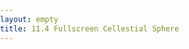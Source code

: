```yaml
---
layout: empty
title: 11.4 Fullscreen Cellestial Sphere
---
```


<link rel="stylesheet" type="text/css" href="{{site.baseurl}}/chapter11/maps.css">
<div>
<style>
    body, html {
        width: 100%;
        height: 100%;
        padding: 0;
        margin: 0;
    }

    #stereographic {
        width: 100%;
        height: 100%;
    }
</style>
</div>

<script>
    d3.json('/chapter11/data/hyg.json', function(error, data) {

        if (error) { console.error(error); }

        // Create the container div
        var div = d3.select('body').append('div').attr('id', 'stereographic');

        // Compute the width and height of the container div
        var width = parseInt(div.style('width'), 10),
            height = parseInt(div.style('height'), 10);

        // Creates the SVG container and set it's dimensions
        var svg = div.append('svg')
            .attr('width', width)
            .attr('height', height);

        // Stores the projection rotation angles
        var rotate = {x: 0, y: 45};

        // Configure the projection
        var projection = d3.geo.stereographic()
            .scale(4.5 * height / Math.PI)
            .translate([width / 2, height / 2])
            .clipAngle(120)
            .rotate([rotate.x, -rotate.y]);

        // Create and configure the geographic path generator
        var path = d3.geo.path().projection(projection);

        // Add the globe outline
        svg.append('path').datum({type: 'Sphere'})
            .attr('class', 'cellestial-globe')
            .attr('d', path);

        // Creates and draw graticule lines
        var graticule = d3.geo.graticule();

        var lines = svg.selectAll('path.graticule').data([graticule()])
            .enter().append('path')
            .attr('class', 'graticule')
            .attr('d', path);

        var rScale = d3.scale.linear()
            .domain(d3.extent(data.features, function(d) { return d.properties.mag; }))
            .range([4, 1]);

        // Compute the radius for the point features
        path.pointRadius(function(d) {
            return d.properties ? rScale(d.properties.mag) : 1;
        });

        // Computes a color scale that approximates the color of the stars
        var cScale = d3.scale.linear()
            .domain([-0.3, 0, 0.6, 0.8, 1.42])
            .range(['#6495ed', '#fff', '#fcff6c', '#ffb439', '#ff4039']);

        // Add the star features to the SVG container
        var stars = svg.selectAll('path.star-color').data(data.features)
            .enter().append('path')
            .attr('class', 'star-color')
            .attr('d', path)
            .attr('fill', function(d) { return cScale(d.properties.color); });

        // Add labels for the stars
        var name = svg.selectAll('text').data(data.features)
            .enter().append('text')
            .attr('class', 'star-label')
            .attr('x', function(d) { return projection(d.geometry.coordinates)[0] + 8; })
            .attr('y', function(d) { return projection(d.geometry.coordinates)[1] + 8; })
            .text(function(d) { return d.properties.name; })
            .attr('fill', 'white');

        var overlay = svg.selectAll('rect').data([rotate])
            .enter().append('rect');

        overlay
            .attr('width', width)
            .attr('height', height)
            .attr('fill-opacity', 0);

        var dragBehavior = d3.behavior.drag()
            .origin(Object)
            .on('drag', drag);

        overlay.call(dragBehavior);

        function drag(d) {
            projection.rotate([(d.x = d3.event.x) / 2, -(d.y = d3.event.y) / 2]);
            stars.attr('d', function(u) {
                var p = path(u);
                return p ? p : 'M 10 10';
            });
            lines.attr('d', path);
            name
                .attr('x', function(d) { return projection(d.geometry.coordinates)[0] + 8; })
                .attr('y', function(d) { return projection(d.geometry.coordinates)[1] + 8; })
        }
    });
</script>
